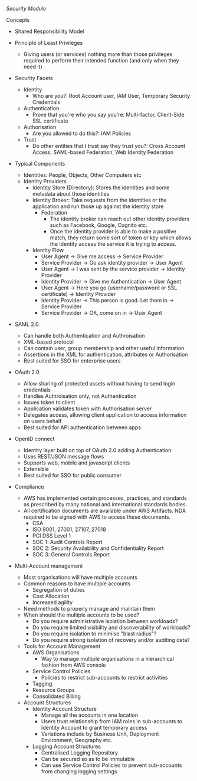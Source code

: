 *Security Module*

Concepts

- Shared Responsibility Model
- Principle of Least Privileges
  - Giving users (or services) nothing more than those privileges required to perform their intended function (and only when they need it)
- Security Facets
  - Identity
    - Who are you?: Root Account user, IAM User, Temporary Security Credentials
  - Authentication
    - Prove that you're who you say you're: Multi-factor, Client-Side SSL certificate
  - Authorisation
    - Are you allowed to do this?: IAM Policies
  - Trust
    - Do other entities that I trust say they trust you?: Cross Account Access, SAML-based Federation, Web Identity Federation
- Typical Components
  - Identities: People, Objects, Other Computers etc
  - Identity Providers
    - Identity Store (Directory): Stores the identities and some metadata about those identities
    - Identity Broker: Take requests from the identities or the application and run those up against the identity store
      - Federation
        - The identity broker can reach out other identity providers such as Facebook, Google, Cognito etc.
        - Once the identity provider is able to make a positive match, they return some sort of token or key which allows the identity access the service it is trying to access.
    - Identity Flow
      - User Agent -> Give me access -> Service Provider
      - Service Provider -> Go ask identity provider -> User Agent
      - User Agent -> I was sent by the service provider -> Identity Provider
      - Identity Provider -> Give me Authentication -> User Agent
      - User Agent -> Here you go (username/password or SSL certificate) -> Identity Provider
      - Identity Provider -> This person is good. Let them in -> Service Provider
      - Service Provider -> OK, come on in -> User Agent
- SAML 2.0
  - Can handle both Authentication and Authroisation
  - XML-based protocol
  - Can contain user, group membership and other useful information
  - Assertions in the XML for authentication, attributes or Authorisation
  - Best suited for SSO for enterprise users  
- OAuth 2.0
  - Allow sharing of protected assets without having to send login credentials
  - Handles Authroisation only, not Authentication
  - Issues token to client
  - Application validates token with Authorisation server
  - Delegates access, allowing client application to access information on users behalf
  - Best suited for API authentication between apps
- OpenID connect
  - Identity layer built on top of OAuth 2.0 adding Authentication
  - Uses REST/JSON message flows
  - Supports web, mobile and javascript clients
  - Extensible
  - Best suited for SSO for public consumer

- Compliance
  - AWS has implemented certain processes, practices, and standards as prescribed by many national and international standards bodies.
  - All certification documents are available under AWS Artifacts. NDA required to be signed with AWS to access these documents.
    - CSA
    - ISO 9001, 27001, 27107, 27018
    - PCI DSS Level 1
    - SOC 1: Audit Controls Report
    - SOC 2: Security Availability and Confidentiality Report
    - SOC 3: General Controls Report

- Multi-Account management
  - Most organisations will have multiple accounts
  - Common reasons to have multiple accounts
    - Segregation of duties
    - Cost Allocation
    - Increased agility
  - Need methods to properly manage and maintain them
  - When should the multiple accounts to be used?
    - Do you require administrative isolation between workloads?
    - Do you require limited visibility and discoverability of workloads?
    - Do you require isolation to minimise "blast radius"?
    - Do you require strong isolation of recovery and/or auditing data?
  - Tools for Account Management
    - AWS Organisations
      - Way to manage multiple organisations in a hierarchical fashion from AWS console
    - Service Control Policies
      - Policies to restrict sub-accounts to restrict activities
    - Tagging
    - Resource Groups
    - Consolidated Billing
  - Account Structures
    - Identity Account Structure
      - Manage all the accounts in one location
      - Users trust relationship from IAM roles in sub-accounts to Identity Account to grant temporary access
      - Variations include by Business Unit, Deployment Environment, Geography etc.
    - Logging Account Structures
      - Centralised Logging Repository
      - Can be secured so as to be immutable
      - Can use Service Control Policies to prevent sub-accounts from changing logging settings
    
